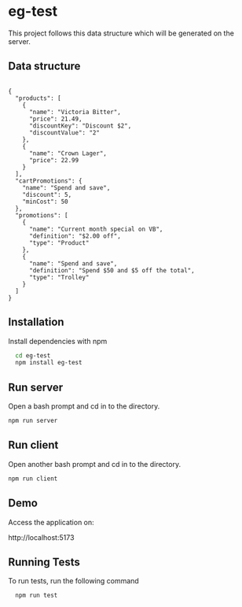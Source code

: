 # eg-test

This project follows this data structure which will be generated on the server.

##  Data structure
```data structure

{
  "products": [
    {
      "name": "Victoria Bitter",
      "price": 21.49,
      "discountKey": "Discount $2",
      "discountValue": "2"
    },
    {
      "name": "Crown Lager",
      "price": 22.99
    }
  ],
  "cartPromotions": {
    "name": "Spend and save",
    "discount": 5,
    "minCost": 50
  },
  "promotions": [
    {
      "name": "Current month special on VB",
      "definition": "$2.00 off",
      "type": "Product"
    },
    {
      "name": "Spend and save",
      "definition": "Spend $50 and $5 off the total",
      "type": "Trolley"
    }
  ]
}

```

## Installation

Install dependencies with npm

```bash
  cd eg-test
  npm install eg-test
```

## Run server

Open a bash prompt and cd in to the directory.

```bash
npm run server
```

## Run client

Open another bash prompt and cd in to the directory.

```bash
npm run client
```

## Demo

Access the application on:

http://localhost:5173

## Running Tests

To run tests, run the following command

```bash
  npm run test
```
